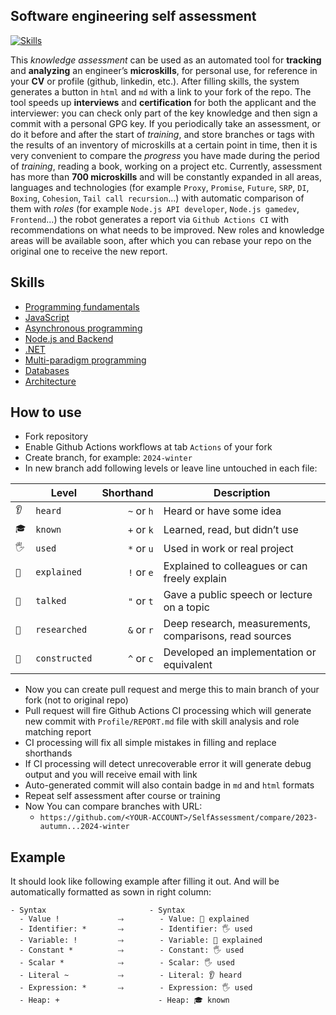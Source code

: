 ## Software engineering self assessment

[![Skills](https://img.shields.io/badge/Self_Assessment-146&nbsp;/&nbsp;373&nbsp;/&nbsp;730-009933?style=flat-square)](https://github.com/VaL2111/SelfAssessment/blob/main/Profile/REPORT.md)

This _knowledge assessment_ can be used as an automated tool for **tracking** and **analyzing** an engineer’s **microskills**, for personal use, for reference in your **CV** or profile (github, linkedin, etc.). After filling skills, the system generates a button in `html` and `md` with a link to your fork of the repo. The tool speeds up **interviews** and **certification** for both the applicant and the interviewer: you can check only part of the key knowledge and then sign a commit with a personal GPG key. If you periodically take an assessment, or do it before and after the start of _training_, and store branches or tags with the results of an inventory of microskills at a certain point in time, then it is very convenient to compare the _progress_ you have made during the period of _training_, reading a book, working on a project etc. Currently, assessment has more than **700 microskills** and will be constantly expanded in all areas, languages and technologies (for example `Proxy`, `Promise`, `Future`, `SRP`, `DI`, `Boxing`, `Cohesion`, `Tail call recursion`...) with automatic comparison of them with _roles_ (for example `Node.js API developer`, `Node.js gamedev`, `Frontend`...) the robot generates a report via `Github Actions CI` with recommendations on what needs to be improved. New roles and knowledge areas will be available soon, after which you can rebase your repo on the original one to receive the new report.

## Skills

- [Programming fundamentals](Skills/Programming.md)
- [JavaScript](Skills/JavaScript.md)
- [Asynchronous programming](Skills/Async.md)
- [Node.js and Backend](Skills/NodeJS.md)
- [.NET](Skills/DotNET.md)
- [Multi-paradigm programming](Skills/Paradigms.md)
- [Databases](Skills/Databases.md)
- [Architecture](Skills/Architecture.md)

## How to use

- Fork repository
- Enable Github Actions workflows at tab `Actions` of your fork
- Create branch, for example: `2024-winter`
- In new branch add following levels or leave line untouched in each file:

|      | Level         | Shorthand  | Description                                            |
| ---- | ------------- | ----------:| ------------------------------------------------------ |
| `👂` | `heard`       | `~` or `h` | Heard or have some idea                                |
| `🎓` | `known`       | `+` or `k` | Learned, read, but didn’t use                          |
| `🖐️` | `used`        | `*` or `u` | Used in work or real project                           |
| `🙋` | `explained`   | `!` or `e` | Explained to colleagues or can freely explain          |
| `📢` | `talked`      | `"` or `t` | Gave a public speech or lecture on a topic             |
| `🔬` | `researched`  | `&` or `r` | Deep research, measurements, comparisons, read sources |
| `🚀` | `constructed` | `^` or `c` | Developed an implementation or equivalent              |

- Now you can create pull request and merge this to main branch of your fork (not to original repo)
- Pull request will fire Github Actions CI processing which will generate new commit with `Profile/REPORT.md` file with skill analysis and role matching report
- CI processing will fix all simple mistakes in filling and replace shorthands
- If CI processing will detect unrecoverable error it will generate debug output and you will receive email with link
- Auto-generated commit will also contain badge in `md` and `html` formats
- Repeat self assessment after course or training
- Now You can compare branches with URL:
  - `https://github.com/<YOUR-ACCOUNT>/SelfAssessment/compare/2023-autumn...2024-winter`

## Example

It should look like following example after filling it out. And will be automatically formatted as sown in right column:

```
- Syntax                       - Syntax
  - Value !             ⤑        - Value: 🙋 explained
  - Identifier: *       ⤑        - Identifier: 🖐️ used
  - Variable: !         ⤑        - Variable: 🙋 explained
  - Constant *          ⤑        - Constant: 🖐️ used
  - Scalar *            ⤑        - Scalar: 🖐️ used
  - Literal ~           ⤑        - Literal: 👂 heard
  - Expression: *       ⤑        - Expression: 🖐️ used
  - Heap: +                      - Heap: 🎓 known
```
